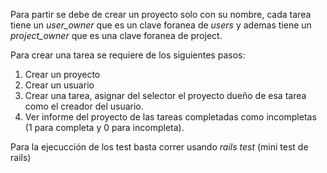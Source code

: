 Para partir se debe de crear un proyecto solo con su nombre, cada tarea tiene un *user_owner* que es un clave foranea de *users* y ademas tiene un *project_owner* que es una clave foranea de project.

Para crear una tarea se requiere de los siguientes pasos:
1.  Crear un proyecto
2. Crear un usuario 
3. Crear una tarea, asignar del selector el proyecto dueño de esa tarea como el creador del usuario.
4. Ver informe del proyecto de las tareas completadas como incompletas (1 para completa y 0 para incompleta). 

Para la ejecucción de los test basta correr usando *rails test* (mini test de rails)